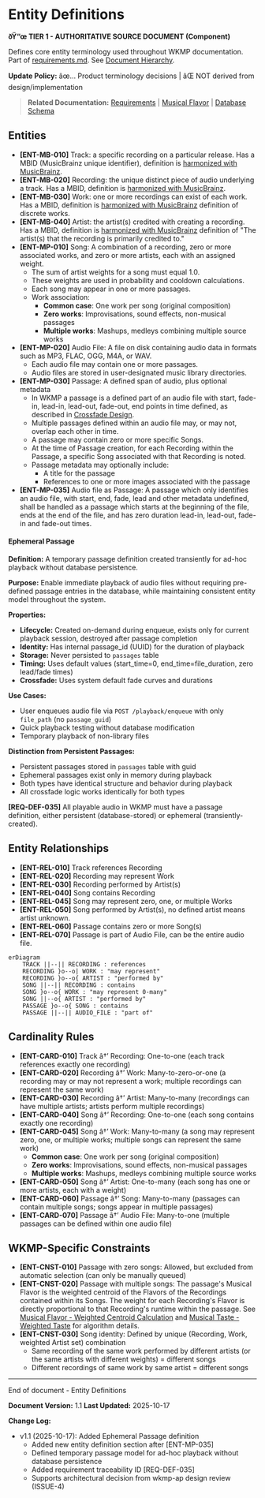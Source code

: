﻿# Entity Definitions

**ðŸ“œ TIER 1 - AUTHORITATIVE SOURCE DOCUMENT (Component)**

Defines core entity terminology used throughout WKMP documentation. Part of [requirements.md](REQ001-requirements.md). See [Document Hierarchy](GOV001-document_hierarchy.md).

**Update Policy:** âœ… Product terminology decisions | âŒ NOT derived from design/implementation

> **Related Documentation:** [Requirements](REQ001-requirements.md) | [Musical Flavor](SPEC003-musical_flavor.md) | [Database Schema](IMPL001-database_schema.md)

## Entities

- **[ENT-MB-010]** Track: a specific recording on a particular release.  Has a MBID (MusicBrainz unique identifier), definition is [harmonized with MusicBrainz](https://musicbrainz.org/doc/Track).
- **[ENT-MB-020]** Recording: the unique distinct piece of audio underlying a track. Has a MBID, definition is [harmonized with MusicBrainz](https://musicbrainz.org/doc/Recording).
- **[ENT-MB-030]** Work: one or more recordings can exist of each work. Has a MBID, definition is [harmonized with MusicBrainz](https://musicbrainz.org/doc/Work) definition of discrete works.
- **[ENT-MB-040]** Artist: the artist(s) credited with creating a recording. Has a MBID, definition is [harmonized with MusicBrainz](https://musicbrainz.org/doc/Recording#Artist) definition of "The artist(s) that the recording is primarily credited to."
- **[ENT-MP-010]** Song: A combination of a recording, zero or more associated works, and zero or more artists, each with an assigned weight.
  - The sum of artist weights for a song must equal 1.0.
  - These weights are used in probability and cooldown calculations.
  - Each song may appear in one or more passages.
  - Work association:
    - **Common case**: One work per song (original composition)
    - **Zero works**: Improvisations, sound effects, non-musical passages
    - **Multiple works**: Mashups, medleys combining multiple source works
- **[ENT-MP-020]** Audio File: A file on disk containing audio data in formats such as MP3, FLAC, OGG, M4A, or WAV.
  - Each audio file may contain one or more passages.
  - Audio files are stored in user-designated music library directories.
- **[ENT-MP-030]** Passage: A defined span of audio, plus optional metadata
  - In WKMP a passage is a defined part of an audio file with start, fade-in, lead-in,
    lead-out, fade-out, end points in time defined, as described in [Crossfade Design](SPEC002-crossfade.md#overview).
  - Multiple passages defined within an audio file may, or may not, overlap each other in time.
  - A passage may contain zero or more specific Songs.
  - At the time of Passage creation, for each Recording within the Passage, a specific Song associated with that Recording is noted.
  - Passage metadata may optionally include:
    - A title for the passage
    - References to one or more images associated with the passage
- **[ENT-MP-035]** Audio file as Passage: A passage which only identifies an audio file, with start, end, fade, lead and other metadata undefined, shall be handled as a passage which starts at the beginning of the file, ends at the end of the file, and has zero duration lead-in, lead-out, fade-in and fade-out times.

#### Ephemeral Passage

**Definition:** A temporary passage definition created transiently for ad-hoc playback without database persistence.

**Purpose:** Enable immediate playback of audio files without requiring pre-defined passage entries in the database, while maintaining consistent entity model throughout the system.

**Properties:**
- **Lifecycle:** Created on-demand during enqueue, exists only for current playback session, destroyed after passage completion
- **Identity:** Has internal passage_id (UUID) for the duration of playback
- **Storage:** Never persisted to `passages` table
- **Timing:** Uses default values (start_time=0, end_time=file_duration, zero lead/fade times)
- **Crossfade:** Uses system default fade curves and durations

**Use Cases:**
- User enqueues audio file via `POST /playback/enqueue` with only `file_path` (no `passage_guid`)
- Quick playback testing without database modification
- Temporary playback of non-library files

**Distinction from Persistent Passages:**
- Persistent passages stored in `passages` table with guid
- Ephemeral passages exist only in memory during playback
- Both types have identical structure and behavior during playback
- All crossfade logic works identically for both types

**[REQ-DEF-035]** All playable audio in WKMP must have a passage definition, either persistent (database-stored) or ephemeral (transiently-created).

## Entity Relationships

- **[ENT-REL-010]** Track references Recording
- **[ENT-REL-020]** Recording may represent Work
- **[ENT-REL-030]** Recording performed by Artist(s)
- **[ENT-REL-040]** Song contains Recording
- **[ENT-REL-045]** Song may represent zero, one, or multiple Works
- **[ENT-REL-050]** Song performed by Artist(s), no defined artist means artist unknown.
- **[ENT-REL-060]** Passage contains zero or more Song(s)
- **[ENT-REL-070]** Passage is part of Audio File, can be the entire audio file.

```mermaid
erDiagram
    TRACK ||--|| RECORDING : references
    RECORDING }o--o| WORK : "may represent"
    RECORDING }o--o{ ARTIST : "performed by"
    SONG ||--|| RECORDING : contains
    SONG }o--o{ WORK : "may represent 0-many"
    SONG ||--o{ ARTIST : "performed by"
    PASSAGE }o--o{ SONG : contains
    PASSAGE ||--|| AUDIO_FILE : "part of"
```

## Cardinality Rules

- **[ENT-CARD-010]** Track â†’ Recording: One-to-one (each track references exactly one recording)
- **[ENT-CARD-020]** Recording â†’ Work: Many-to-zero-or-one (a recording may or may not represent a work; multiple recordings can represent the same work)
- **[ENT-CARD-030]** Recording â†’ Artist: Many-to-many (recordings can have multiple artists; artists perform multiple recordings)
- **[ENT-CARD-040]** Song â†’ Recording: One-to-one (each song contains exactly one recording)
- **[ENT-CARD-045]** Song â†’ Work: Many-to-many (a song may represent zero, one, or multiple works; multiple songs can represent the same work)
  - **Common case**: One work per song (original composition)
  - **Zero works**: Improvisations, sound effects, non-musical passages
  - **Multiple works**: Mashups, medleys combining multiple source works
- **[ENT-CARD-050]** Song â†’ Artist: One-to-many (each song has one or more artists, each with a weight)
- **[ENT-CARD-060]** Passage â†’ Song: Many-to-many (passages can contain multiple songs; songs appear in multiple passages)
- **[ENT-CARD-070]** Passage â†’ Audio File: Many-to-one (multiple passages can be defined within one audio file)

## WKMP-Specific Constraints

- **[ENT-CNST-010]** Passage with zero songs: Allowed, but excluded from automatic selection (can only be manually queued)
- **[ENT-CNST-020]** Passage with multiple songs: The passage's Musical Flavor is the weighted centroid of the Flavors of the Recordings contained within its Songs. The weight for each Recording's Flavor is directly proportional to that Recording's runtime within the passage. See [Musical Flavor - Weighted Centroid Calculation](SPEC003-musical_flavor.md#more-than-one-recording-per-passage-calculation) and [Musical Taste - Weighted Taste](SPEC004-musical_taste.md#weighted-taste) for algorithm details.
- **[ENT-CNST-030]** Song identity: Defined by unique (Recording, Work, weighted Artist set) combination
  - Same recording of the same work performed by different artists (or the same artists with different weights) = different songs
  - Different recordings of same work by same artist = different songs

----
End of document - Entity Definitions

**Document Version:** 1.1
**Last Updated:** 2025-10-17

**Change Log:**
- v1.1 (2025-10-17): Added Ephemeral Passage definition
  - Added new entity definition section after [ENT-MP-035]
  - Defined temporary passage model for ad-hoc playback without database persistence
  - Added requirement traceability ID [REQ-DEF-035]
  - Supports architectural decision from wkmp-ap design review (ISSUE-4)
